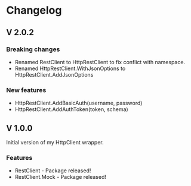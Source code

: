 # Changelog

## V 2.0.2

### Breaking changes

- Renamed RestClient to HttpRestClient to fix conflict with namespace.
- Renamed HttpRestClient.WithJsonOptions to HttpRestClient.AddJsonOptions

### New features

- HttpRestClient.AddBasicAuth(username, password)
- HttpRestClient.AddAuthToken(token, schema)

## V 1.0.0

 Initial version of my HttpClient wrapper.

### Features

- RestClient - Package released!
- RestClient.Mock - Package released!